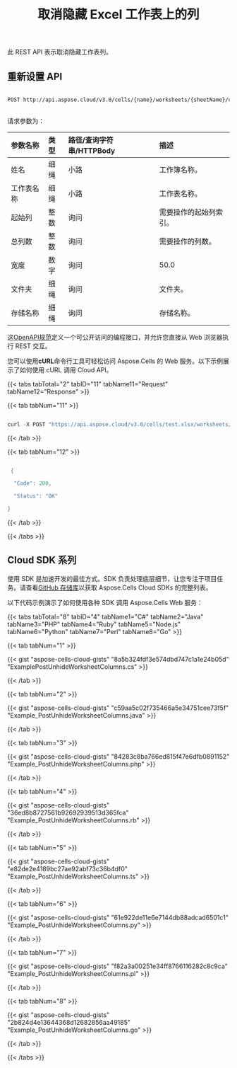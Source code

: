 ﻿---
title: 取消隐藏 Excel 工作表上的列
second_title: Aspose.Cells Cloud Documen
linktitle: 未隐藏
type: docs
url: /zh/columns/unhide/
aliases: [/unhide-columns-in-an-excel-worksheet/,/unhide-columns-in-excel-worksheet/]
keywords: Unhide column on an Excel workshee
description: Aspose.Cells Cloud REST API 支持在 Excel 工作表上取消隐藏列。SDK 支持多种开发语言，包括 Android、C#、Go、Java、NodeJS、Perl、PHP、Python、Ruby 和 Swift。
weight: 50
kwords: Excel、Office 云、REST API、电子表格、PDF、CSV、Json、Markdown、取消隐藏 Excel 工作表上的列
---
此 REST API 表示取消隐藏工作表列。

## 重新设置 API

```bash
 
POST http://api.aspose.cloud/v3.0/cells/{name}/worksheets/{sheetName}/cells/columns/unhide
 
```

请求参数为：

|参数名称|类型|路径/查询字符串/HTTPBody|描述|
|:- |:- |:- |:- |
|姓名|细绳|小路|工作簿名称。|
|工作表名称|细绳|小路|工作表名称。|
|起始列|整数|询问|需要操作的起始列索引。|
|总列数|整数|询问|需要操作的列数。|
|宽度|数字|询问|50.0 |
|文件夹|细绳|询问|文件夹。|
|存储名称|细绳|询问|存储名称。|

这[OpenAPI规范](https://apireference.aspose.cloud/cells/#/Cells/PostUnhideWorksheetColumns)定义一个可公开访问的编程接口，并允许您直接从 Web 浏览器执行 REST 交互。

您可以使用**cURL**命令行工具可轻松访问 Aspose.Cells 的 Web 服务。以下示例展示了如何使用 cURL 调用 Cloud API。

{{< tabs tabTotal="2" tabID="11" tabName11="Request" tabName12="Response" >}}

{{< tab tabNum="11" >}}

```java

curl -X POST "https://api.aspose.cloud/v3.0/cells/test.xlsx/worksheets/Sheet1/cells/columns/unhide?startColumn=1&totalColumns=1&height=15" -H "accept: application/json"

```

{{< /tab >}}

{{< tab tabNum="12" >}}

```java

 {

  "Code": 200,

  "Status": "OK"

}

```

{{< /tab >}}

{{< /tabs >}}

## Cloud SDK 系列

使用 SDK 是加速开发的最佳方式。SDK 负责处理底层细节，让您专注于项目任务。请查看[GitHub 存储库](https://github.com/aspose-cells-cloud)以获取 Aspose.Cells Cloud SDKs 的完整列表。

以下代码示例演示了如何使用各种 SDK 调用 Aspose.Cells Web 服务：

{{< tabs tabTotal="8" tabID="4" tabName1="C#" tabName2="Java" tabName3="PHP" tabName4="Ruby" tabName5="Node.js" tabName6="Python" tabName7="Perl" tabName8="Go" >}}

{{< tab tabNum="1" >}}

{{< gist "aspose-cells-cloud-gists" "8a5b324fdf3e574dbd747c1a1e24b05d" "ExamplePostUnhideWorksheetColumns.cs" >}}

{{< /tab >}}

{{< tab tabNum="2" >}}

{{< gist "aspose-cells-cloud-gists" "c59aa5c02f735466a5e34751cee73f5f" "Example_PostUnhideWorksheetColumns.java" >}}

{{< /tab >}}

{{< tab tabNum="3" >}}

{{< gist "aspose-cells-cloud-gists" "84283c8ba766ed815f47e6dfb0891152" "Example_PostUnhideWorksheetColumns.php" >}}

{{< /tab >}}

{{< tab tabNum="4" >}}

{{< gist "aspose-cells-cloud-gists" "36ed8b8727561b92692939513d365fca" "Example_PostUnhideWorksheetColumns.rb" >}}

{{< /tab >}}

{{< tab tabNum="5" >}}

{{< gist "aspose-cells-cloud-gists" "e82de2e4189bc27ae92abf73c36b4df0" "Example_PostUnhideWorksheetColumns.ts" >}}

{{< /tab >}}

{{< tab tabNum="6" >}}

{{< gist "aspose-cells-cloud-gists" "61e922de11e6e7144db88adcad6501c1" "Example_PostUnhideWorksheetColumns.py" >}}

{{< /tab >}}

{{< tab tabNum="7" >}}

{{< gist "aspose-cells-cloud-gists" "f82a3a00251e34ff8766116282c8c9ca" "Example_PostUnhideWorksheetColumns.pl" >}}

{{< /tab >}}

{{< tab tabNum="8" >}}

{{< gist "aspose-cells-cloud-gists" "2b824d4e13644368d12682856aa49185" "Example_PostUnhideWorksheetColumns.go" >}}

{{< /tab >}}

{{< /tabs >}}
